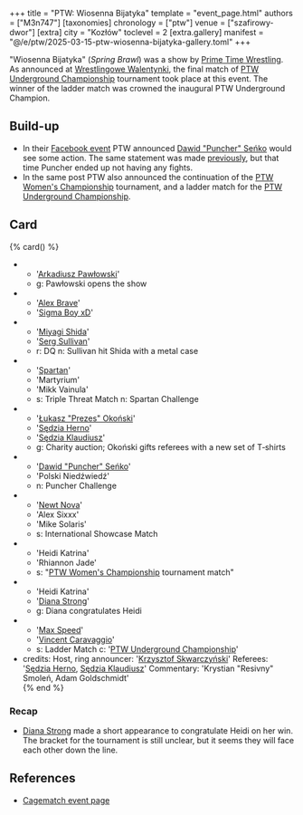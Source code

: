 +++
title = "PTW: Wiosenna Bijatyka"
template = "event_page.html"
authors = ["M3n747"]
[taxonomies]
chronology = ["ptw"]
venue = ["szafirowy-dwor"]
[extra]
city = "Kozłów"
toclevel = 2
[extra.gallery]
manifest = "@/e/ptw/2025-03-15-ptw-wiosenna-bijatyka-gallery.toml"
+++

"Wiosenna Bijatyka" (_Spring Brawl_) was a show by [Prime Time Wrestling](@/o/ptw.md). As announced at [Wrestlingowe Walentynki](@/e/ptw/2025-02-15-ptw-wrestlingowe-walentynki.md), the final match of [PTW Underground Championship](@/c/ptw-underground-championship.md) tournament took place at this event. The winner of the ladder match was crowned the inaugural PTW Underground Champion.

## Build-up

* In their [Facebook event][fb-event] PTW announced [Dawid "Puncher" Seńko](@/w/puncher.md) would see some action. The same statement was made [previously](@/e/ptw/2025-02-15-ptw-wrestlingowe-walentynki.md), but that time Puncher ended up not having any fights.
* In the same post PTW also announced the continuation of the [PTW Women's Championship](@/c/ptw-womens-championship.md) tournament, and a ladder match for the [PTW Underground Championship](@/c/ptw-underground-championship.md).

## Card

{% card() %}
- - '[Arkadiusz Pawłowski](@/w/pan-pawlowski.md)'
  - g: Pawłowski opens the show
- - '[Alex Brave](@/w/alex-brave.md)'
  - '[Sigma Boy xD](@/w/sigma-boy.md)'
- - '[Miyagi Shida](@/w/miyagi-shida.md)'
  - '[Serg Sullivan](@/w/serg-sullivan.md)'
  - r: DQ
    n: Sullivan hit Shida with a metal case
- - '[Spartan](@/w/spartan.md)'
  - 'Martyrium'
  - 'Mikk Vainula'
  - s: Triple Threat Match
    n: Spartan Challenge
- - '[Łukasz "Prezes" Okoński](@/w/lukasz-okonski.md)'
  - '[Sędzia Herno](@/w/sedzia-herno.md)'
  - '[Sędzia Klaudiusz](@/w/sedzia-klaudiusz.md)'
  - g: Charity auction; Okoński gifts referees with a new set of T&#8209;shirts
- - '[Dawid "Puncher" Seńko](@/w/puncher.md)'
  - 'Polski Niedźwiedź'
  - n: Puncher Challenge
- - '[Newt Nova](@/w/newt-nova.md)'
  - 'Alex Sixxx'
  - 'Mike Solaris'
  - s: International Showcase Match
- - 'Heidi Katrina'
  - 'Rhiannon Jade'
  - s: "[PTW Women's Championship](@/c/ptw-womens-championship.md) tournament match" 
- - 'Heidi Katrina'
  - '[Diana Strong](@/w/diana-strong.md)'
  - g: Diana congratulates Heidi
- - '[Max Speed](@/w/max-speed.md)'
  - '[Vincent Caravaggio](@/w/vincent-caravaggio.md)'
  - s: Ladder Match
    c: '[PTW Underground Championship](@/c/ptw-underground-championship.md)'
- credits:
    Host, ring announcer: '[Krzysztof Skwarczyński](@/w/krzysztof-skwarczynski.md)'
    Referees: '[Sędzia Herno](@/w/sedzia-herno.md), [Sędzia Klaudiusz](@/w/sedzia-klaudiusz.md)'
    Commentary: 'Krystian "Resivny" Smoleń, Adam Goldschmidt'    
{% end %}

### Recap

* [Diana Strong](@/w/diana-strong.md) made a short appearance to congratulate Heidi on her win. The bracket for the tournament is still unclear, but it seems they will face each other down the line.

## References

* [Cagematch event page](https://www.cagematch.net/?id=1&nr=421707)

[fb-event]:https://www.facebook.com/events/s/gala-pro-wrestlingu-ptw-wiosen/960299786207108/
[fb-results]: https://www.facebook.com/photo/?fbid=693763572976288&set=a.136592408693410
[show-paywalled]: https://www.youtube.com/watch?v=-2w0SyTzH8Y&t=10057s&ab_channel=PTW-PrimeTimeWrestling
